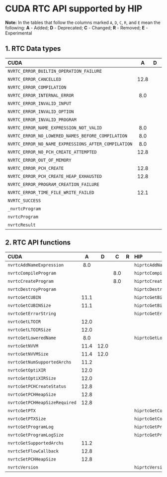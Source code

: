 <head>
    <meta charset="UTF-8">
    <meta name="description" content="NVIDIA CUDA APIs supported by HIPIFY">
    <meta name="keywords" content="HIPIFY, HIP, ROCm, NVIDIA, CUDA, CUDA2HIP, hipification, hipify-clang, hipify-perl, RTC, Runtime Compilation">
</head>

# CUDA RTC API supported by HIP


**Note\:** In the tables that follow the columns marked `A`, `D`, `C`, `R`, and `E` mean the following:
**A** - Added; **D** - Deprecated; **C** - Changed; **R** - Removed; **E** - Experimental

## **1. RTC Data types**

|**CUDA**|**A**|**D**|**C**|**R**|**HIP**|**A**|**D**|**C**|**R**|**E**|
|:--|:-:|:-:|:-:|:-:|:--|:-:|:-:|:-:|:-:|:-:|
|`NVRTC_ERROR_BUILTIN_OPERATION_FAILURE`| | | | |`HIPRTC_ERROR_BUILTIN_OPERATION_FAILURE`|2.6.0| | | | |
|`NVRTC_ERROR_CANCELLED`|12.8| | | | | | | | | |
|`NVRTC_ERROR_COMPILATION`| | | | |`HIPRTC_ERROR_COMPILATION`|2.6.0| | | | |
|`NVRTC_ERROR_INTERNAL_ERROR`|8.0| | | |`HIPRTC_ERROR_INTERNAL_ERROR`|2.6.0| | | | |
|`NVRTC_ERROR_INVALID_INPUT`| | | | |`HIPRTC_ERROR_INVALID_INPUT`|2.6.0| | | | |
|`NVRTC_ERROR_INVALID_OPTION`| | | | |`HIPRTC_ERROR_INVALID_OPTION`|2.6.0| | | | |
|`NVRTC_ERROR_INVALID_PROGRAM`| | | | |`HIPRTC_ERROR_INVALID_PROGRAM`|2.6.0| | | | |
|`NVRTC_ERROR_NAME_EXPRESSION_NOT_VALID`|8.0| | | |`HIPRTC_ERROR_NAME_EXPRESSION_NOT_VALID`|2.6.0| | | | |
|`NVRTC_ERROR_NO_LOWERED_NAMES_BEFORE_COMPILATION`|8.0| | | |`HIPRTC_ERROR_NO_LOWERED_NAMES_BEFORE_COMPILATION`|2.6.0| | | | |
|`NVRTC_ERROR_NO_NAME_EXPRESSIONS_AFTER_COMPILATION`|8.0| | | |`HIPRTC_ERROR_NO_NAME_EXPRESSIONS_AFTER_COMPILATION`|2.6.0| | | | |
|`NVRTC_ERROR_NO_PCH_CREATE_ATTEMPTED`|12.8| | | | | | | | | |
|`NVRTC_ERROR_OUT_OF_MEMORY`| | | | |`HIPRTC_ERROR_OUT_OF_MEMORY`|2.6.0| | | | |
|`NVRTC_ERROR_PCH_CREATE`|12.8| | | | | | | | | |
|`NVRTC_ERROR_PCH_CREATE_HEAP_EXHAUSTED`|12.8| | | | | | | | | |
|`NVRTC_ERROR_PROGRAM_CREATION_FAILURE`| | | | |`HIPRTC_ERROR_PROGRAM_CREATION_FAILURE`|2.6.0| | | | |
|`NVRTC_ERROR_TIME_FILE_WRITE_FAILED`|12.1| | | | | | | | | |
|`NVRTC_SUCCESS`| | | | |`HIPRTC_SUCCESS`|2.6.0| | | | |
|`_nvrtcProgram`| | | | |`_hiprtcProgram`|2.6.0| | | | |
|`nvrtcProgram`| | | | |`hiprtcProgram`|2.6.0| | | | |
|`nvrtcResult`| | | | |`hiprtcResult`|2.6.0| | | | |

## **2. RTC API functions**

|**CUDA**|**A**|**D**|**C**|**R**|**HIP**|**A**|**D**|**C**|**R**|**E**|
|:--|:-:|:-:|:-:|:-:|:--|:-:|:-:|:-:|:-:|:-:|
|`nvrtcAddNameExpression`|8.0| | | |`hiprtcAddNameExpression`|2.6.0| | | | |
|`nvrtcCompileProgram`| | |8.0| |`hiprtcCompileProgram`|2.6.0| | | | |
|`nvrtcCreateProgram`| | |8.0| |`hiprtcCreateProgram`|2.6.0| | | | |
|`nvrtcDestroyProgram`| | | | |`hiprtcDestroyProgram`|2.6.0| | | | |
|`nvrtcGetCUBIN`|11.1| | | |`hiprtcGetBitcode`|5.3.0| | | | |
|`nvrtcGetCUBINSize`|11.1| | | |`hiprtcGetBitcodeSize`|5.3.0| | | | |
|`nvrtcGetErrorString`| | | | |`hiprtcGetErrorString`|2.6.0| | | | |
|`nvrtcGetLTOIR`|12.0| | | | | | | | | |
|`nvrtcGetLTOIRSize`|12.0| | | | | | | | | |
|`nvrtcGetLoweredName`|8.0| | | |`hiprtcGetLoweredName`|2.6.0| | | | |
|`nvrtcGetNVVM`|11.4|12.0| | | | | | | | |
|`nvrtcGetNVVMSize`|11.4|12.0| | | | | | | | |
|`nvrtcGetNumSupportedArchs`|11.2| | | | | | | | | |
|`nvrtcGetOptiXIR`|12.0| | | | | | | | | |
|`nvrtcGetOptiXIRSize`|12.0| | | | | | | | | |
|`nvrtcGetPCHCreateStatus`|12.8| | | | | | | | | |
|`nvrtcGetPCHHeapSize`|12.8| | | | | | | | | |
|`nvrtcGetPCHHeapSizeRequired`|12.8| | | | | | | | | |
|`nvrtcGetPTX`| | | | |`hiprtcGetCode`|2.6.0| | | | |
|`nvrtcGetPTXSize`| | | | |`hiprtcGetCodeSize`|2.6.0| | | | |
|`nvrtcGetProgramLog`| | | | |`hiprtcGetProgramLog`|2.6.0| | | | |
|`nvrtcGetProgramLogSize`| | | | |`hiprtcGetProgramLogSize`|2.6.0| | | | |
|`nvrtcGetSupportedArchs`|11.2| | | | | | | | | |
|`nvrtcSetFlowCallback`|12.8| | | | | | | | | |
|`nvrtcSetPCHHeapSize`|12.8| | | | | | | | | |
|`nvrtcVersion`| | | | |`hiprtcVersion`|2.6.0| | | | |

